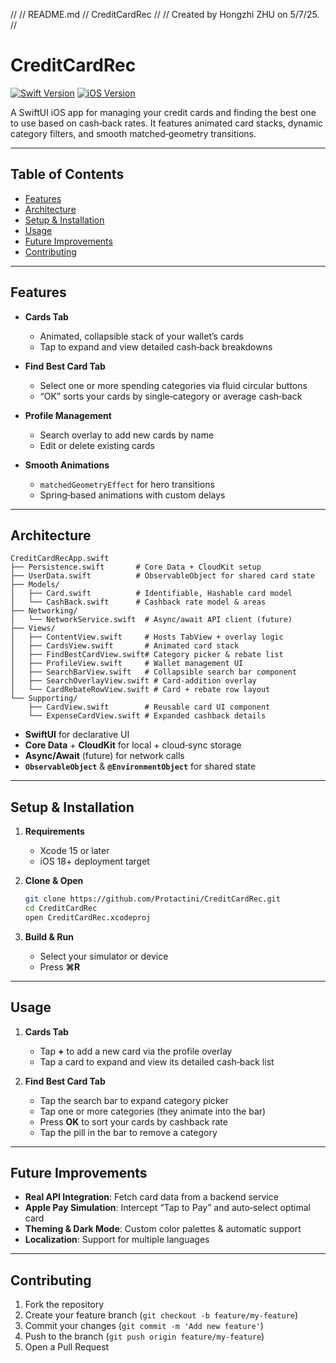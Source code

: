 //
//  README.md
//  CreditCardRec
//
//  Created by Hongzhi ZHU on 5/7/25.
//

# CreditCardRec

[![Swift Version](https://img.shields.io/badge/Swift-5.7-orange.svg)](https://swift.org)
[![iOS Version](https://img.shields.io/badge/iOS-18%2B-blue.svg)](https://developer.apple.com/ios)

A SwiftUI iOS app for managing your credit cards and finding the best one to use based on cash‐back rates. It features animated card stacks, dynamic category filters, and smooth matched‐geometry transitions.

---

## Table of Contents

* [Features](#features)
* [Architecture](#architecture)
* [Setup & Installation](#setup--installation)
* [Usage](#usage)
* [Future Improvements](#future-improvements)
* [Contributing](#contributing)

---

## Features

* **Cards Tab**

  * Animated, collapsible stack of your wallet’s cards
  * Tap to expand and view detailed cash‑back breakdowns
* **Find Best Card Tab**

  * Select one or more spending categories via fluid circular buttons
  * “OK” sorts your cards by single‑category or average cash‑back
* **Profile Management**

  * Search overlay to add new cards by name
  * Edit or delete existing cards
* **Smooth Animations**

  * `matchedGeometryEffect` for hero transitions
  * Spring‑based animations with custom delays

---

## Architecture

```
CreditCardRecApp.swift
├── Persistence.swift       # Core Data + CloudKit setup
├── UserData.swift          # ObservableObject for shared card state
├── Models/
│   ├── Card.swift          # Identifiable, Hashable card model
│   └── CashBack.swift      # Cashback rate model & areas
├── Networking/
│   └── NetworkService.swift  # Async/await API client (future)
├── Views/
│   ├── ContentView.swift     # Hosts TabView + overlay logic
│   ├── CardsView.swift       # Animated card stack
│   ├── FindBestCardView.swift# Category picker & rebate list
│   ├── ProfileView.swift     # Wallet management UI
│   ├── SearchBarView.swift   # Collapsible search bar component
│   ├── SearchOverlayView.swift # Card‑addition overlay
│   └── CardRebateRowView.swift # Card + rebate row layout
└── Supporting/
    ├── CardView.swift        # Reusable card UI component
    └── ExpenseCardView.swift # Expanded cashback details
```

* **SwiftUI** for declarative UI
* **Core Data** + **CloudKit** for local + cloud‑sync storage
* **Async/Await** (future) for network calls
* **`ObservableObject`** & **`@EnvironmentObject`** for shared state

---

## Setup & Installation

1. **Requirements**

   * Xcode 15 or later
   * iOS 18+ deployment target

2. **Clone & Open**

   ```bash
   git clone https://github.com/Protactini/CreditCardRec.git
   cd CreditCardRec
   open CreditCardRec.xcodeproj
   ```

3. **Build & Run**

   * Select your simulator or device
   * Press **⌘R**

---

## Usage

1. **Cards Tab**

   * Tap **+** to add a new card via the profile overlay
   * Tap a card to expand and view its detailed cash‑back list

2. **Find Best Card Tab**

   * Tap the search bar to expand category picker
   * Tap one or more categories (they animate into the bar)
   * Press **OK** to sort your cards by cashback rate
   * Tap the pill in the bar to remove a category

---

## Future Improvements

* **Real API Integration**: Fetch card data from a backend service
* **Apple Pay Simulation**: Intercept “Tap to Pay” and auto‑select optimal card
* **Theming & Dark Mode**: Custom color palettes & automatic support
* **Localization**: Support for multiple languages

---

## Contributing

1. Fork the repository
2. Create your feature branch (`git checkout -b feature/my-feature`)
3. Commit your changes (`git commit -m 'Add new feature'`)
4. Push to the branch (`git push origin feature/my-feature`)
5. Open a Pull Request
